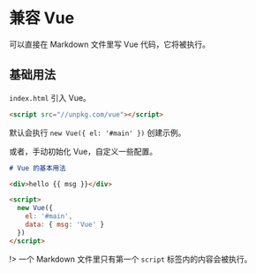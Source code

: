 # 兼容 Vue

可以直接在 Markdown 文件里写 Vue 代码，它将被执行。



## 基础用法

`index.html` 引入 Vue。

```html
<script src="//unpkg.com/vue"></script>
```

 默认会执行 `new Vue({ el: '#main' })` 创建示例。 

 或者，手动初始化 Vue，自定义一些配置。 

```markdown
# Vue 的基本用法

<div>hello {{ msg }}</div>

<script>
  new Vue({
    el: '#main',
    data: { msg: 'Vue' }
  })
</script>
```

!>  一个 Markdown 文件里只有第一个 `script` 标签内的内容会被执行。 